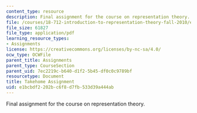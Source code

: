 ```yaml
---
content_type: resource
description: Final assignment for the course on representation theory.
file: /courses/18-712-introduction-to-representation-theory-fall-2010/e1bcbdf2202bc6f8d7fb533d39a444ab_MIT18_712F10_712tk.pdf
file_size: 61827
file_type: application/pdf
learning_resource_types:
- Assignments
license: https://creativecommons.org/licenses/by-nc-sa/4.0/
ocw_type: OCWFile
parent_title: Assignments
parent_type: CourseSection
parent_uid: 7ec2219c-b640-d1f2-5b45-df0c0c9789bf
resourcetype: Document
title: Takehome Assignment
uid: e1bcbdf2-202b-c6f8-d7fb-533d39a444ab
---
```

Final assignment for the course on representation theory.